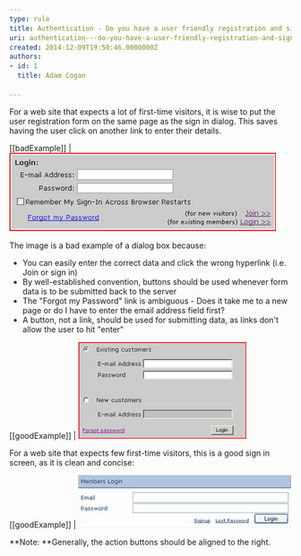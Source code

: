 ```yaml
---
type: rule
title: Authentication - Do you have a user friendly registration and sign in screen?
uri: authentication---do-you-have-a-user-friendly-registration-and-sign-in-screen
created: 2014-12-09T19:50:46.0000000Z
authors:
- id: 1
  title: Adam Cogan

---
```


For a web site that expects a lot of first-time visitors, it is wise to put the                     user registration form on the same page as the sign in dialog. This saves having the                     user click on another link to enter their details.
 
[[badExample]]
| ![ non-friendly sign in screen](BadloginDialog.gif) 

The image is a bad example of a dialog box because:

- You can easily enter the correct data and click the wrong hyperlink (i.e. Join or sign in)
- By well-established convention, buttons should be used whenever form data is to be submitted back to the server
- The "Forgot my Password" link is ambiguous - Does it take me to a new page or do I have to enter the email address field first?
- A button, not a link, should be used for submitting data, as links don't allow the user to hit "enter"


[[goodExample]]
| ![friendly sign in screen for many new visitors](GoodloginScreen.gif) 

For a web site that expects few first-time visitors, this is a good sign in screen, as it is clean and concise:

[[goodExample]]
| ![friendly sign in screen for few new visitors](GoodloginScreen-few.gif)                        

**Note: **Generally, the action buttons should be aligned to the right.
